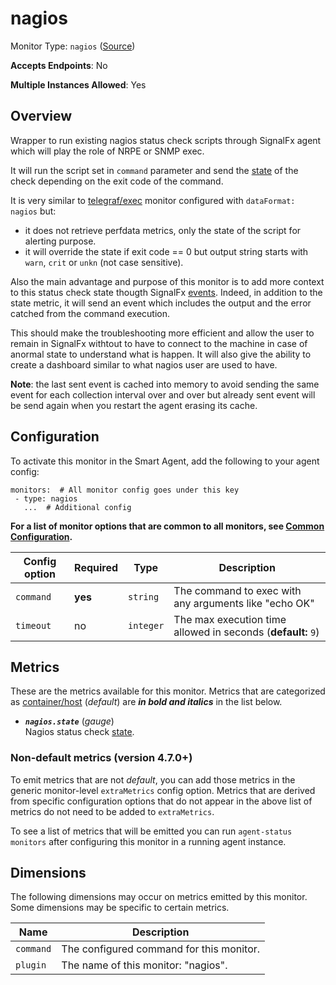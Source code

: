 <!--- GENERATED BY gomplate from scripts/docs/templates/monitor-page.md.tmpl --->

# nagios

Monitor Type: `nagios` ([Source](https://github.com/signalfx/signalfx-agent/tree/master/pkg/monitors/nagios))

**Accepts Endpoints**: No

**Multiple Instances Allowed**: Yes

## Overview

Wrapper to run existing nagios status check scripts through SignalFx agent which will play the 
role of NRPE or SNMP exec.

It will run the script set in `command` parameter and send the 
[state](https://nagios-plugins.org/doc/guidelines.html#AEN78) of the check depending on the 
exit code of the command.

It is very similar to [telegraf/exec](https://docs.signalfx.com/en/latest/integrations/agent/monitors/telegraf-exec.html) 
monitor configured with `dataFormat: nagios` but:
  - it does not retrieve perfdata metrics, only the state of the script for alerting purpose.
  - it will override the state if exit code == 0 but output string starts with `warn`, `crit` or `unkn` 
  (not case sensitive).

Also the main advantage and purpose of this monitor is to add more context to this status check state 
thougth SignalFx [events](https://docs.signalfx.com/en/latest/detect-alert/events-intro.html).
Indeed, in addition to the state metric, it will send an event which includes the output and the error 
catched from the command execution.

This should make the troubleshooting more efficient and allow the user to remain in SignalFx withtout 
to have to connect to the machine in case of anormal state to understand what is happen.
It will also give the ability to create a dashboard similar to what nagios user are used to have.

__Note__: the last sent event is cached into memory to avoid sending the same event for each collection 
interval over and over but already sent event will be send again when you restart the agent erasing its 
cache.


## Configuration

To activate this monitor in the Smart Agent, add the following to your
agent config:

```
monitors:  # All monitor config goes under this key
 - type: nagios
   ...  # Additional config
```

**For a list of monitor options that are common to all monitors, see [Common
Configuration](../monitor-config.md#common-configuration).**


| Config option | Required | Type | Description |
| --- | --- | --- | --- |
| `command` | **yes** | `string` | The command to exec with any arguments like "echo OK" |
| `timeout` | no | `integer` | The max execution time allowed in seconds (**default:** `9`) |


## Metrics

These are the metrics available for this monitor.
Metrics that are categorized as
[container/host](https://docs.signalfx.com/en/latest/admin-guide/usage.html#about-custom-bundled-and-high-resolution-metrics)
(*default*) are ***in bold and italics*** in the list below.


 - ***`nagios.state`*** (*gauge*)<br>    Nagios status check [state](https://nagios-plugins.org/doc/guidelines.html#AEN78).

### Non-default metrics (version 4.7.0+)

To emit metrics that are not _default_, you can add those metrics in the
generic monitor-level `extraMetrics` config option.  Metrics that are derived
from specific configuration options that do not appear in the above list of
metrics do not need to be added to `extraMetrics`.

To see a list of metrics that will be emitted you can run `agent-status
monitors` after configuring this monitor in a running agent instance.

## Dimensions

The following dimensions may occur on metrics emitted by this monitor.  Some
dimensions may be specific to certain metrics.

| Name | Description |
| ---  | ---         |
| `command` | The configured command for this monitor. |
| `plugin` | The name of this monitor: "nagios". |



